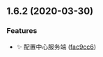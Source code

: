 ## 1.6.2 (2020-03-30)


### Features

* :sparkles: 配置中心服务端 ([fac9cc6](https://github.com/jason-live/scloud-config-server/commit/fac9cc68d990f9d4410bb5b6faa936d4f0495838))



